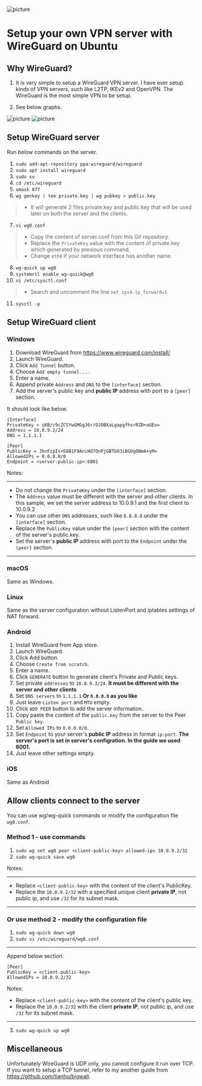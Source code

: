 ![picture](wireguard.png)

# Setup your own VPN server with WireGuard on Ubuntu

## Why WireGuard?

1. It is very simple to setup a WireGuard VPN server. I have ever setup kinds of VPN servers, such like L2TP, IKEv2 and OpenVPN. The WireGuard is the most simple VPN to be setup.

2. See below graphs.

![picture](wireguard-vpn.png)
![picture](wireguard-vpn-speed.png)

## Setup WireGuard server

Run below commands on the server.

1. `sudo add-apt-repository ppa:wireguard/wireguard`
2. `sudo apt install wireguard`
3. `sudo su`
4. `cd /etc/wireguard`
5. `umask 077`
6. `wg genkey | tee private.key | wg pubkey > public.key`

> * It will generate 2 files private.key and public.key that will be used later on both the server and the clients.

7. `vi wg0.conf`

> * Copy the content of server.conf from this Git repository.
> * Replace the `PrivateKey` value with the content of private.key which generated by previous command.
> * Change `eth0` if your network interface has another name.

8. `wg-quick up wg0`
9. `systemctl enable wg-quick@wg0`
10. `vi /etc/sysctl.conf`
> * Search and uncomment the line `net.ipv4.ip_forward=1`
11. `sysctl -p`

## Setup WireGuard client

### Windows
1. Download WireGuard from https://www.wireguard.com/install/
2. Launch WireGuard.
3. Click `Add Tunnel` button.
4. Choose `Add empty tunnel...`.
5. Enter a name.
6. Append private `Address` and `DNS` to the `[interface]` section.
7. Add the server's public key and **public IP** address with port to a `[peer]` section.

It should look like below.

```
[Interface]
PrivateKey = iKB/c9cZCSYwGMGgJ6r/OJOBXaLgapgfhsrRZD+aGEo=
Address = 10.0.9.2/24
DNS = 1.1.1.1

[Peer]
PublicKey = JbnFipIs+E8B1F9AniNd7OnPjGBTbO3iBGUgONmA+yM=
AllowedIPs = 0.0.0.0/0
Endpoint = <server-public-ip>:6001
```

Notes:

***
* Do not change the `PrivateKey` under the `[interface]` section.
* The `Address` value must be different with the server and other clients. In this sample, we set the server address to 10.0.9.1 and the first client to 10.0.9.2
* You can use other `DNS` addresses, such like `8.8.8.8` under the `[interface]` section.
* Replace the `PublicKey` value under the `[peer]` section with the content of the server's public.key.
* Set the server's **public IP** address with port to the `Endpoint` under the `[peer]` section.
***

### macOS

Same as Windows.

### Linux

Same as the server configuration without ListenPort and iptables settings of NAT forward.

### Android

1. Install WireGuard from App store.
2. Launch WireGuard.
3. Click Add button.
4. Choose `Create from scratch`.
5. Enter a name.
6. Click  `GENERATE` button to generate client's Private and Public keys.
7. Set private `addresses` to `10.0.9.3/24`. **It must be different with the server and other clients**
8. Set `DNS servers` to `1.1.1.1` **Or `8.8.8.8` as you like**
9. Just leave `Listen port` and `MTU` empty.
10. Click `ADD PEER` button to add the server information.
11. Copy paste the content of the `public.key` from the server to the Peer `Public key`.
12. Set `Allowed IPs` to `0.0.0.0/0`.
13. Set `Endpoint` to your server's **public IP** address in format `ip:port`. **The server's port is set in server's configration. In the guide we used 6001.**
14. Just leave other settings empty.

### iOS

Same as Android

## Allow clients connect to the server

You can use wg/wg-quick commands or modify the configuration file `wg0.conf`.

### Method 1 - use commands

1. `sudo wg set wg0 peer <client-public-key> allowed-ips 10.0.9.2/32`
2. `sudo wg-quick save wg0`

Notes:

***
* Replace `<client-public-key>` with the content of the client's PublicKey.
* Replace the `10.0.9.2/32` with a specified unique client **private IP**, not public ip, and use `/32` for its subnet mask.
***

### Or use method 2 - modify the configuration file

1. `sudo wg-quick down wg0`
2. `sudo vi /etc/wireguard/wg0.conf` 

***
Append below section.
```
[Peer]
PublicKey = <client-public-key>
AllowedIPs = 10.0.9.2/32
```

Notes:

* Replace `<client-public-key>` with the content of the client's public key.
* Replace the `10.0.9.2/32` with the client **private IP**, not public ip, and use `/32` for its subnet mask.
***

3. `sudo wg-quick up wg0`

## Miscellaneous

Unfortunately WireGuard is UDP only, you cannot configure it run over TCP. If you want to setup a TCP tunnel, refer to my another guide from https://github.com/tianhu/bigwall.
